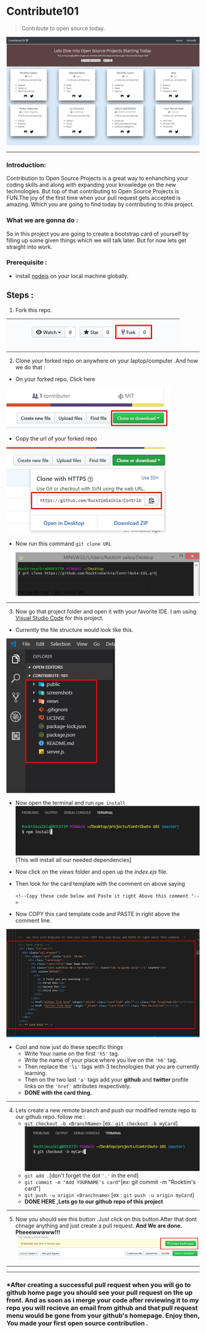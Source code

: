 # Contribute101

> Contribute to open source today.

![alt text](screenshots/website.jpg)

---

### Introduction:

Contribution to Open Source Projects is a great way to enhanching your coding skills and along with expanding your knowledge on the new technologies. But top of that contributing to Open Source Projects is FUN.The joy of the first time when your pull request gets accepted is amazing. Which you are going to find today by contributing to this project.

### What we are gonna do :

So in this project you are going to create a bootstrap card of yourself by filling up some given things which we will talk later.
But for now lets get straight into work.

### Prerequisite :

- install [nodejs](https://nodejs.org) on your local machine globally.

## Steps :

1. Fork this repo.

![alt text](screenshots/fork.jpg)

---

2. Clone your forked repo on anywhere on your laptop/computer .And how we do that :

- On your forked repo, Click here

![alt text](screenshots/clone.jpg)

- Copy the url of your forked repo

![alt text](screenshots/clone-copy.jpg)

- Now run this command
  `git clone URL`

  ![alt text](screenshots/git-clone.jpg)

---

3. Now go that project folder and open it with your favorite IDE. I am using [Visual Studio Code](https://code.visualstudio.com) for this project.

- Currently the file structure would look like this.

![alt text](screenshots/file_structures.jpg)

- Now open the terminal and run
  `npm install`
  ![alt text](screenshots/npm-install.jpg)
  [This will install all our needed dependencies]

- Now click on the _views_ folder and open up the _index.ejs_ file.
- Then look for the card template with the comment on above saying

  `<!--Copy these code below and Paste it right Above this comment "-->`

- Now COPY this card template code and PASTE in right above the comment line.

![alt text](screenshots/card-template.jpg)

- Cool and now just do these specific things
  - Write Your name on the first `'h5'` tag.
  - Write the name of your place where you live on the `'h6'` tag.
  - Then replace the `'li'` tags with 3 technologies that you are currently learning.
  - Then on the two last `'a'` tags add your **github** and **twitter** profile links on the `'href'` attributes respectively.
  - **DONE with the card thing.**

---

4.  Lets create a new remote branch and push our modified remote repo to our github repo. follow me :
    - `git checkout -b <BranchName>` [ex : `git checkout -b myCard`]
      ![alt text](screenshots/git-checkout.jpg)
    - `git add .`[don't forget the dot `'.'` in the end]
    - `git commit -m "Add YOURNAME's card"`[ex: git commit -m "Rocktim's card"]
    - `git push -u origin <Branchname>` [ex : `git push -u origin myCard`]
    - **DONE HERE ,Lets go to our github repo of this project**

---

5. Now you should see this button .Just click on this button.After that dont chnage anything and just create a pull request. **And We are done. Pheeewwwww!!!**
   ![alt text](screenshots/pull.jpg)

---

---

### \*After creating a successful pull request when you will go to github home page you should see your pull request on the up front. And as soon as i merge your code after reviewing it to my repo you will recieve an email from github and that pull request menu would be gone from your github's homepage. Enjoy then, You made your first open source contribution .
